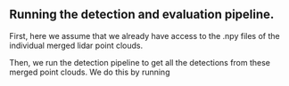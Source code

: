 ## Running the detection and evaluation pipeline. 

First, here we assume that we already have access to the .npy files of the individual merged lidar point clouds. 

Then, we run the detection pipeline to get all the detections from these merged point clouds. We do this by running 

```

```
